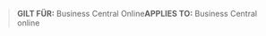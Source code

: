 > <span data-ttu-id="07c1e-101">**GILT FÜR:** Business Central Online</span><span class="sxs-lookup"><span data-stu-id="07c1e-101">**APPLIES TO:** Business Central online</span></span>